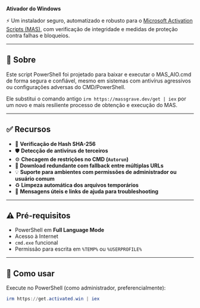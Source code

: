**Ativador do Windows**

⚡ Um instalador seguro, automatizado e robusto para o [Microsoft Activation Scripts (MAS)](https://massgrave.dev), com verificação de integridade e medidas de proteção contra falhas e bloqueios.

---

## 📌 Sobre

Este script PowerShell foi projetado para baixar e executar o MAS_AIO.cmd de forma segura e confiável, mesmo em sistemas com antivírus agressivos ou configurações adversas do CMD/PowerShell.

Ele substitui o comando antigo `irm https://massgrave.dev/get | iex` por um novo e mais resiliente processo de obtenção e execução do MAS.

---

## ✅ Recursos

- 🔐 **Verificação de Hash SHA-256**
- 🛡️ **Detecção de antivírus de terceiros**
- ⚙️ **Checagem de restrições no CMD (`Autorun`)**
- 🔄 **Download redundante com fallback entre múltiplas URLs**
- 💡 **Suporte para ambientes com permissões de administrador ou usuário comum**
- ♻️ **Limpeza automática dos arquivos temporários**
- 🧰 **Mensagens úteis e links de ajuda para troubleshooting**

---

## ⚠️ Pré-requisitos

- PowerShell em **Full Language Mode**
- Acesso à Internet
- `cmd.exe` funcional
- Permissão para escrita em `%TEMP%` ou `%USERPROFILE%`

---

## 🚀 Como usar

Execute no PowerShell (como administrador, preferencialmente):

```powershell
irm https://get.activated.win | iex
